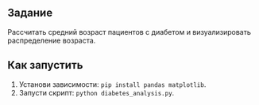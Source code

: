 ## Задание
Рассчитать средний возраст пациентов с диабетом и визуализировать распределение возраста.

## Как запустить
1. Установи зависимости: `pip install pandas matplotlib`.
2. Запусти скрипт: `python diabetes_analysis.py`.
